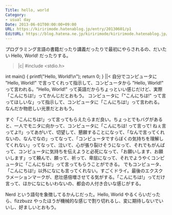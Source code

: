 ```yaml
---
Title: hello, world
Category:
- usual day
Date: 2013-06-01T00:00:00+09:00
URL: https://kiririmode.hatenablog.jp/entry/20130601/p1
EditURL: https://blog.hatena.ne.jp/kiririmode/kiririmode.hatenablog.jp/atom/entry/8454420450078209704
---
```



プログラミング言語の書籍だったり講義だったりで最初にやらされるの、だいたい Hello, World! だったりする。
>|c|
#include <stdio.h>

int main() {
    printf("Hello, World!\n");
    return 0;
}
||<
自分でコンピュータに "Hello, World!" で言ってくれって指示して、コンピュータから "Hello, World!" って言われる。"Hello, World!" って英語だからちょっといい感じだけど、実際「こんにちは!」ってかんじだとおもう。
コンピュータに「"こんにちは!" って言ってほしいな」って指示して、コンピュータに「こんにちは!」って言われる。なんだか物悲しい光景だとおもう。

すぐ「こんにちは!」って言ってもらえたらまだ良い。ちょっとでもバグがあると、一人でモニタに向かって、コンピュータに「こんにちは! って言って! ねぇ言ってよ!!」ってあがいて、切望して、懇願することになって、「なんで言ってくれないの、なんでなの」ってなって、「コンピュータですらぼくの気持ちを理解してくれない」ってなって、泣いて、心が張り裂けそうになって、それでもがんばって、コンピュータに気持ちを伝えようと必死になって、「お願いします、お願いします」って頼んで、願って、祈って、卑屈になって、それでようやくコンピュータに「こんにちは!」って言ってもらうことができる。
でもコンピュータ、「こんにちは!」以外になにも言ってくれない。すごくドライ。最後のエクスクラメーションマークが、悲壮感倍増させてる気がする。「こんにちは!」ってだけ言って、ほかになにもいわないの、都会の人付き合いな感じがする。

Nerd という語句を象徴してるかんじだった。Hello, World やるくらいだったら、fizzbuzz やったほうが機械的な感じで割り切れるし、変に期待しないでいいし、好ましいとおもう。
